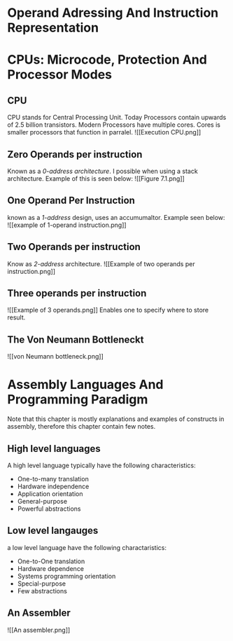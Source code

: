 # Operand Adressing And Instruction Representation
# CPUs: Microcode, Protection And Processor Modes
## CPU
CPU stands for Central Processing Unit.
Today Processors contain upwards of 2.5 billion transistors.
Modern Processors have multiple cores. Cores is smaller processors that function in parralel.
![[Execution CPU.png]]


## Zero Operands per instruction
Known as a *0-address architecture*.
I possible when using a stack architecture. Example of this is seen below:
![[Figure 7.1.png]]
## One Operand Per Instruction
known as a *1-address* design, uses an accumumaltor. Example seen below:
![[example of 1-operand instruction.png]]
## Two Operands per instruction
Know as *2-address* architecture. 
![[Example of two operands per instruction.png]]
## Three operands per instruction
![[Example of 3 operands.png]]
Enables one to specify where to store result.

## The Von Neumann Bottleneckt
![[von Neumann bottleneck.png]]

# Assembly Languages And Programming Paradigm
Note that this chapter is mostly explanations and examples of constructs in assembly, therefore this chapter contain few notes.
## High level languages
A high level language typically have the following characteristics:
- One-to-many translation
- Hardware independence
- Application orientation
- General-purpose
- Powerful abstractions
## Low level langauges
a low level language have the following charactaristics:
- One-to-One translation
- Hardware dependence
- Systems programming orientation
- Special-purpose
- Few abstractions

## An Assembler
![[An assembler.png]]